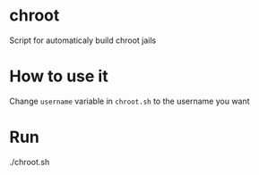 # chroot
Script for automaticaly build chroot jails

# How to use it
Change `username` variable in `chroot.sh` to the username you want

# Run
./chroot.sh
